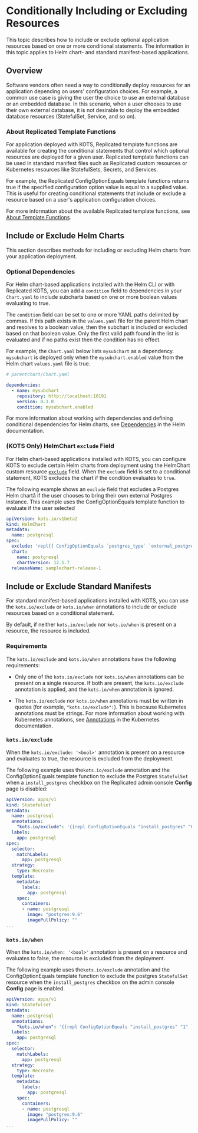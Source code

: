 # Conditionally Including or Excluding Resources

This topic describes how to include or exclude optional application resources based on one or more conditional statements. The information in this topic applies to Helm chart- and standard manifest-based applications.

## Overview

Software vendors often need a way to conditionally deploy resources for an application depending on users' configuration choices. For example, a common use case is giving the user the choice to use an external database or an embedded database. In this scenario, when a user chooses to use their own external database, it is not desirable to deploy the embedded database resources (StatefulSet, Service, and so on).

### About Replicated Template Functions

For application deployed with KOTS, Replicated template functions are available for creating the conditional statements that control which optional resources are deployed for a given user. Replicated template functions can be used in standard manifest files such as Replicated custom resources or Kubernetes resources like StatefulSets, Secrets, and Services.

For example, the Replicated ConfigOptionEquals template functions returns true if the specified configuration option value is equal to a supplied value. This is useful for creating conditional statements that include or exclude a resource based on a user's application configuration choices.

For more information about the available Replicated template functions, see [About Template Functions](/reference/template-functions-about).

## Include or Exclude Helm Charts

This section describes methods for including or excluding Helm charts from your application deployment.

### Optional Dependencies 

For Helm chart-based applications installed with the Helm CLI or with Replicated KOTS, you can add a `condition` field to dependencies in your `Chart.yaml` to include subcharts based on one or more boolean values evaluating to true.

The `condition` field can be set to one or more YAML paths delimited by commas. If this path exists in the `values.yaml` file for the parent Helm chart and resolves to a boolean value, then the subchart is included or excluded based on that boolean value. Only the first valid path found in the list is evaluated and if no paths exist then the condition has no effect.

For example, the `Chart.yaml` below lists `mysubchart` as a dependency. `mysubchart` is deployed only when the `mysubchart.enabled` value from the Helm chart `values.yaml` file is true. 

```yaml
# parentchart/Chart.yaml

dependencies:
  - name: mysubchart
    repository: http://localhost:10191
    version: 0.1.0
    condition: mysubchart.enabled
```

For more information about working with dependencies and defining conditional dependencies for Helm charts, see [Dependencies](https://helm.sh/docs/chart_best_practices/dependencies/) in the Helm documentation.

### (KOTS Only) HelmChart `exclude` Field

For Helm chart-based applications installed with KOTS, you can configure KOTS to exclude certain Helm charts from deployment using the HelmChart custom resource [`exclude`](/reference/custom-resource-helmchart#exclude) field. When the `exclude` field is set to a conditional statement, KOTS excludes the chart if the condition evaluates to `true`.

The following example shows an `exclude` field that excludes a Postgres Helm chartå if the user chooses to bring their own external Postgres instance. This example uses the ConfigOptionEquals template function to evaluate if the user selected  

```yaml
apiVersion: kots.io/v1beta2
kind: HelmChart
metadata:
  name: postgresql
spec:
  exclude: 'repl{{ ConfigOptionEquals `postgres_type` `external_postgres` }}'
  chart:
    name: postgresql
    chartVersion: 12.1.7
  releaseName: samplechart-release-1
```

## Include or Exclude Standard Manifests

For standard manifest-based applications installed with KOTS, you can use the `kots.io/exclude` or `kots.io/when` annotations to include or exclude resources based on a conditional statement.

By default, if neither `kots.io/exclude` nor `kots.io/when` is present on a resource, the resource is included.

### Requirements

The `kots.io/exclude` and `kots.io/when` annotations have the following requirements:

* Only one of the `kots.io/exclude` nor `kots.io/when` annotations can be present on a single resource. If both are present, the `kots.io/exclude` annotation is applied, and the `kots.io/when` annotation is ignored.

* The `kots.io/exclude` nor `kots.io/when` annotations must be written in quotes (for example, `"kots.io/exclude":`). This is because Kubernetes annotations must be strings. For more information about working with Kubernetes annotations, see [Annotations](https://kubernetes.io/docs/concepts/overview/working-with-objects/annotations/) in the Kubernetes documentation. 

### `kots.io/exclude`

When the `kots.io/exclude: '<bool>'` annotation is present on a resource and evaluates to true, the resource is excluded from the deployment.

The following example uses the`kots.io/exclude` annotation and the ConfigOptionEquals template function to exclude the Postgres `StatefulSet` when a `install_postgres` checkbox on the Replicated admin console **Config** page is disabled:

```yaml
apiVersion: apps/v1
kind: Statefulset
metadata:
  name: postgresql
  annotations:
    "kots.io/exclude": '{{repl ConfigOptionEquals "install_postgres" "0" }}'
  labels:
    app: postgresql
spec:
  selector:
    matchLabels:
      app: postgresql
  strategy:
    type: Recreate
  template:
    metadata:
      labels:
        app: postgresql
    spec:
      containers:
      - name: postgresql
        image: "postgres:9.6"
        imagePullPolicy: ""
...
```

### `kots.io/when`

When the `kots.io/when: '<bool>'` annotation is present on a resource and evaluates to false, the resource is excluded from the deployment.

The following example uses the`kots.io/exclude` annotation and the ConfigOptionEquals template function to exclude the postgres `StatefulSet` resource when the `install_postgres` checkbox on the admin console **Config** page is enabled.

```yaml
apiVersion: apps/v1
kind: Statefulset
metadata:
  name: postgresql
  annotations:
    "kots.io/when": '{{repl ConfigOptionEquals "install_postgres" "1" }}'
  labels:
    app: postgresql
spec:
  selector:
    matchLabels:
      app: postgresql
  strategy:
    type: Recreate
  template:
    metadata:
      labels:
        app: postgresql
    spec:
      containers:
      - name: postgresql
        image: "postgres:9.6"
        imagePullPolicy: ""
...
```